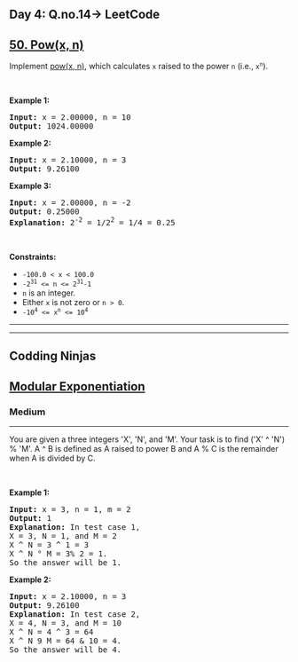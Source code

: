 <h2>Day 4: Q.no.14-> LeetCode</h2>

<h2><a href="https://leetcode.com/problems/powx-n/">50. Pow(x, n)</a></h2><div><p>Implement <a href="http://www.cplusplus.com/reference/valarray/pow/" target="_blank">pow(x, n)</a>, which calculates <code>x</code> raised to the power <code>n</code> (i.e., <code>x<sup>n</sup></code>).</p>

<p>&nbsp;</p>
<p><strong class="example">Example 1:</strong></p>

<pre><strong>Input:</strong> x = 2.00000, n = 10
<strong>Output:</strong> 1024.00000
</pre>

<p><strong class="example">Example 2:</strong></p>

<pre><strong>Input:</strong> x = 2.10000, n = 3
<strong>Output:</strong> 9.26100
</pre>

<p><strong class="example">Example 3:</strong></p>

<pre><strong>Input:</strong> x = 2.00000, n = -2
<strong>Output:</strong> 0.25000
<strong>Explanation:</strong> 2<sup>-2</sup> = 1/2<sup>2</sup> = 1/4 = 0.25
</pre>

<p>&nbsp;</p>
<p><strong>Constraints:</strong></p>

<ul>
	<li><code>-100.0 &lt; x &lt; 100.0</code></li>
	<li><code>-2<sup>31</sup> &lt;= n &lt;= 2<sup>31</sup>-1</code></li>
	<li><code>n</code> is an integer.</li>
	<li>Either <code>x</code> is not zero or <code>n &gt; 0</code>.</li>
	<li><code>-10<sup>4</sup> &lt;= x<sup>n</sup> &lt;= 10<sup>4</sup></code></li>
</ul>
</div>


<hr>
<hr>



<h2>Codding Ninjas</h2>

<h2><a href="https://www.codingninjas.com/codestudio/problems/modular-exponentiation_8230803?challengeSlug=striver-sde-challenge">Modular Exponentiation</a></h2><h3>Medium</h3><hr><div><p>You are given a three integers 'X', 'N', and 'M'. Your task is to find ('X' ^ 'N') %
'M'. A ^ B is defined as A raised to power B and A % C is the remainder when A is divided by C.</p>

<p>&nbsp;</p>
<p><strong class="example">Example 1:</strong></p>

<pre><strong>Input:</strong> x = 3, n = 1, m = 2
<strong>Output:</strong> 1
<strong>Explanation:</strong> In test case 1,
X = 3, N = 1, and M = 2
X ^ N = 3 ^ 1 = 3
X ^ N ° M = 3% 2 = 1.
So the answer will be 1.
</pre>

<p><strong class="example">Example 2:</strong></p>

<pre><strong>Input:</strong> x = 2.10000, n = 3
<strong>Output:</strong> 9.26100
<strong>Explanation:</strong> In test case 2,
X = 4, N = 3, and M = 10
X ^ N = 4 ^ 3 = 64
X ^ N 9 M = 64 & 10 = 4.
So the answer will be 4.
</pre>

</pre>
